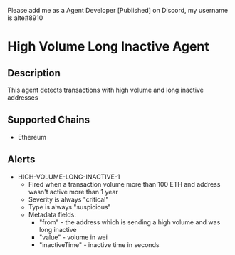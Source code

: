 Please add me as a Agent Developer [Published] on Discord, my username is alte#8910

# High Volume Long Inactive Agent

## Description

This agent detects transactions with high volume and long inactive addresses

## Supported Chains

- Ethereum

## Alerts

- HIGH-VOLUME-LONG-INACTIVE-1
    - Fired when a transaction volume more than 100 ETH and address wasn't active more than 1 year
    - Severity is always "critical"
    - Type is always "suspicious"
    - Metadata fields:
        - "from" - the address which is sending a high volume and was long inactive
        - "value" - volume in wei
        - "inactiveTime" - inactive time in seconds
